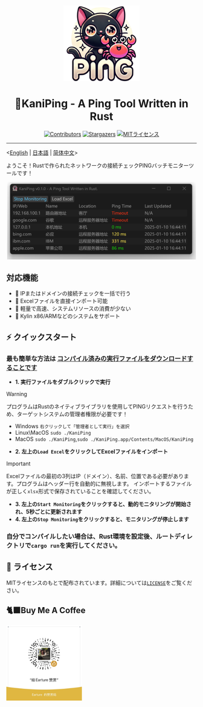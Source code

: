 <div align="center">
  <img src="src/app.png" alt="プロジェクトアイコン" width="200">
  <h1 align="center">🦀KaniPing - A Ping Tool Written in Rust</h1>
</div>

<div align="center">
<a href="https://github.com/All-Hands-AI/OpenHands/graphs/contributors"><img src="https://img.shields.io/github/contributors/Earture/KaniPing?style=for-the-badge&color=blue" alt="Contributors"></a>
  <a href="https://github.com/Earture/KaniPing/stargazers"><img src="https://img.shields.io/github/stars/Earture/KaniPing?style=for-the-badge&color=blue" alt="Stargazers"></a>
<a href="https://github.com/Earture/KaniPing/blob/main/LICENSE"><img src="https://img.shields.io/github/license/Earture/KaniPing?style=for-the-badge&color=blue" alt="MITライセンス"></a>

 <hr>
</div>

<[English](README_en.md) |  [日本語](README_jp.md) | [简体中文](README.md)>

ようこそ！Rustで作られたネットワークの接続チェックPINGバッチモニターツールです！

<div align="center">
  <img src="./assets/Screenshot.png" alt="プロジェクトスクリーンショット" width="500">
</div>

## 対応機能
- 💫 IPまたはドメインの接続チェックを一括で行う
- 💫 Excelファイルを直接インポート可能
- 💫 軽量で高速、システムリソースの消費が少ない
- 💫 Kylin x86/ARMなどのシステムをサポート

## ⚡ クイックスタート

### 最も簡単な方法は [コンパイル済みの実行ファイルをダウンロードすることです](https://github.com/Earture/KaniPing/releases)

- **1. 実行ファイルをダブルクリックで実行**
> [!WARNING]
> プログラムはRustのネイティブライブラリを使用してPINGリクエストを行うため、ターゲットシステムの管理者権限が必要です！
> - Windows `右クリックして「管理者として実行」を選択`
> - Linux\MacOS `sudo ./KaniPing`
> - MacOS `sudo ./KaniPing`,`sudo ./KaniPing.app/Contents/MacOS/KaniPing`
- **2. 左上の`Load Excel`をクリックしてExcelファイルをインポート**
> [!IMPORTANT]
> Excelファイルの最初の3列はIP（ドメイン）、名前、位置である必要があります。プログラムはヘッダー行を自動的に無視します。
> インポートするファイルが正しく`xlsx`形式で保存されていることを確認してください。
- **3. 左上の`Start Monitoring`をクリックすると、動的モニタリングが開始され、5秒ごとに更新されます**
- **4. 左上の`Stop Monitoring`をクリックすると、モニタリングが停止します**

### 自分でコンパイルしたい場合は、Rust環境を設定後、ルートディレクトリで`cargo run`を実行してください。

## 📜 ライセンス

MITライセンスのもとで配布されています。詳細については[`LICENSE`](./LICENSE)をご覧ください。

## 🐈‍⬛Buy Me A Coffee
<img src="./assets/coffee.jpg" alt="プロジェクトアイコン" width="200">
